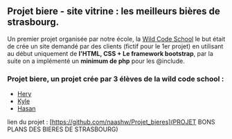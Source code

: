 ## Projet biere - site vitrine : les meilleurs bières de strasbourg.

Un premier projet organisée par notre école, la [Wild Code School](https://wildcodeschool.fr/) le but était de crée un site demandé par des clients (fictif pour le 1er projet) en utilisant au début uniquement de **l'HTML, CSS + Le framework bootstrap**, par la suite on a implémenté un **minimum de php** pour les @include.


### Projet biere, un projet crée par 3 élèves de la wild code school :
* [Hery](https://github.com/Hery-Rs)
* [Kyle](https://github.com/Battletoad21)
* [Hasan](https://github.com/naashw)

lien du projet : [https://github.com/naashw/Projet_bieres](PROJET BONS PLANS DES BIERES DE STRASBOURG)
